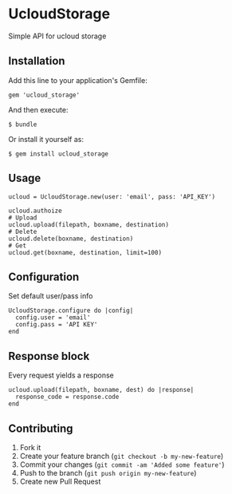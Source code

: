 # UcloudStorage

Simple API for ucloud storage

## Installation

Add this line to your application's Gemfile:

    gem 'ucloud_storage'

And then execute:

    $ bundle

Or install it yourself as:

    $ gem install ucloud_storage

## Usage

    ucloud = UcloudStorage.new(user: 'email', pass: 'API_KEY')

    ucloud.authoize
    # Upload
    ucloud.upload(filepath, boxname, destination)
    # Delete
    ucloud.delete(boxname, destination)
    # Get
    ucloud.get(boxname, destination, limit=100)

## Configuration

Set default user/pass info

    UcloudStorage.configure do |config|
      config.user = 'email'
      config.pass = 'API KEY'
    end

## Response block

Every request yields a response

    ucloud.upload(filepath, boxname, dest) do |response|
      response_code = response.code
    end


## Contributing

1. Fork it
2. Create your feature branch (`git checkout -b my-new-feature`)
3. Commit your changes (`git commit -am 'Added some feature'`)
4. Push to the branch (`git push origin my-new-feature`)
5. Create new Pull Request

